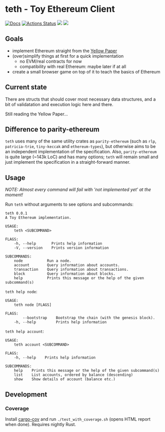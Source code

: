 # teth - Toy Ethereum Client
[![Docs](https://img.shields.io/badge/docs-github.io-informational.svg)](https://bwasty.github.io/teth/teth/index.html)
[![Actions Status](https://wdp9fww0r9.execute-api.us-west-2.amazonaws.com/production/badge/bwasty/teth?style=flat)](https://github.com/bwasty/teth/actions) [![](https://tokei.rs/b1/github/bwasty/teth)](https://github.com/Aaronepower/tokei) [![](https://tokei.rs/b1/github/bwasty/teth?category=comments)](https://github.com/Aaronepower/tokei) 

## Goals
* implement Ethereum straight from the [Yellow Paper](https://github.com/ethereum/yellowpaper/)
* (over)simplify things at first for a quick implementation
  - no EVM/real contracts for now
  - compatibility with real Ethereum: maybe later if at all
* create a small browser game on top of it to teach the basics of Ethereum

## Current state
There are structs that should cover most necessary data structures, and a bit of validatation and execution logic here and there. 

Still reading the Yellow Paper...

## Difference to parity-ethereum
`teth` uses many of the same utility crates as `parity-ethereum` (such as `rlp`, `patricia-trie`, `tiny-keccak` and `ethereum-types`), but otherwise aims to be an independent implementation of the specification. Also, `parity-ethereum` is quite large (~143k LoC) and has many options; `teth` will remain small and just implement the specification in a straight-forward manner.

## Usage
_NOTE: Almost every command will fail with 'not implemented yet' at the moment!_

Run `teth` without arguments to see options and subcommands:
```
teth 0.0.1
A Toy Ethereum implementation.

USAGE:
    teth <SUBCOMMAND>

FLAGS:
    -h, --help       Prints help information
    -V, --version    Prints version information

SUBCOMMANDS:
    node           Run a node.
    account        Query information about accounts.
    transaction    Query information about transactions.
    block          Query information about blocks.
    help           Prints this message or the help of the given subcommand(s)
```
`teth help node`:
```
USAGE:
    teth node [FLAGS]

FLAGS:
        --bootstrap    Bootstrap the chain (with the genesis block).
    -h, --help         Prints help information
```
`teth help account`:
```
USAGE:
    teth account <SUBCOMMAND>

FLAGS:
    -h, --help    Prints help information

SUBCOMMANDS:
    help    Prints this message or the help of the given subcommand(s)
    list    List accounts, ordered by balance (descending)
    show    Show details of account (balance etc.)
```


## Development

### Coverage
Install [cargo-cov](https://github.com/kennytm/cov) and run `./test_with_coverage.sh` (opens HTML report when done). Requires nightly Rust.
